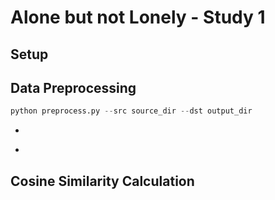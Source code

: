 # Alone but not Lonely - Study 1
## Setup
## Data Preprocessing
```python
python preprocess.py --src source_dir --dst output_dir
```
+ ```source_dir
+ ```output_dir
## Cosine Similarity Calculation
